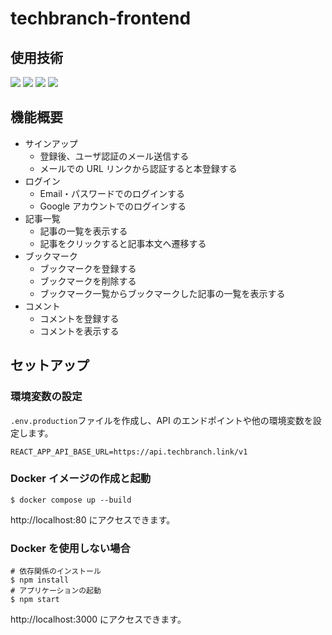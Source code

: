 # techbranch-frontend

## 使用技術

<img src="https://img.shields.io/badge/-TypeScript-silver.svg?logo=typescript">
<img src="https://img.shields.io/badge/-React-silver.svg?logo=react">
<img src="https://img.shields.io/badge/-Docker-silver.svg?logo=docker">
<img src="https://img.shields.io/badge/-GitHub Actions-silver.svg?logo=githubactions">

## 機能概要

- サインアップ
  - 登録後、ユーザ認証のメール送信する
  - メールでの URL リンクから認証すると本登録する
- ログイン
  - Email・パスワードでのログインする
  - Google アカウントでのログインする
- 記事一覧
  - 記事の一覧を表示する
  - 記事をクリックすると記事本文へ遷移する
- ブックマーク
  - ブックマークを登録する
  - ブックマークを削除する
  - ブックマーク一覧からブックマークした記事の一覧を表示する
- コメント
  - コメントを登録する
  - コメントを表示する

## セットアップ

### 環境変数の設定

`.env.production`ファイルを作成し、API のエンドポイントや他の環境変数を設定します。

```text:.env.production
REACT_APP_API_BASE_URL=https://api.techbranch.link/v1
```

### Docker イメージの作成と起動

```bash:
$ docker compose up --build
```

http://localhost:80 にアクセスできます。

### Docker を使用しない場合

```bash:
# 依存関係のインストール
$ npm install
# アプリケーションの起動
$ npm start
```

http://localhost:3000 にアクセスできます。